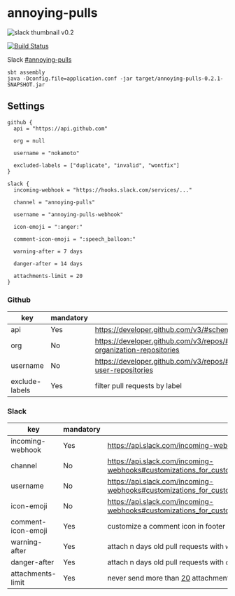# annoying-pulls

![slack thumbnail v0.2](https://cloud.githubusercontent.com/assets/4374383/23327713/53d602d2-fb54-11e6-9e5e-8ef4cce63576.png)

[![Build Status](https://travis-ci.org/nokamoto/annoying-pulls.svg?branch=master)](https://travis-ci.org/nokamoto/annoying-pulls)

Slack [#annoying-pulls](https://nokamoto.slack.com/messages/annoying-pulls)

```
sbt assembly
java -Dconfig.file=application.conf -jar target/annoying-pulls-0.2.1-SNAPSHOT.jar
```

## Settings
```
github {
  api = "https://api.github.com"

  org = null

  username = "nokamoto"

  excluded-labels = ["duplicate", "invalid", "wontfix"]
}

slack {
  incoming-webhook = "https://hooks.slack.com/services/..."

  channel = "annoying-pulls"

  username = "annoying-pulls-webhook"

  icon-emoji = ":anger:"

  comment-icon-emoji = ":speech_balloon:"

  warning-after = 7 days

  danger-after = 14 days

  attachments-limit = 20
}
```


### Github
| key | mandatory | |
| --- | --- | --- |
| api | Yes | https://developer.github.com/v3/#schema |
| org | No | https://developer.github.com/v3/repos/#list-organization-repositories |
| username | No | https://developer.github.com/v3/repos/#list-user-repositories |
| exclude-labels | Yes | filter pull requests by label |

### Slack
| key | mandatory | |
| --- | --- | --- |
| incoming-webhook | Yes | https://api.slack.com/incoming-webhooks |
| channel | No | https://api.slack.com/incoming-webhooks#customizations_for_custom_integrations |
| username | No | https://api.slack.com/incoming-webhooks#customizations_for_custom_integrations |
| icon-emoji | No | https://api.slack.com/incoming-webhooks#customizations_for_custom_integrations |
| comment-icon-emoji | Yes | customize a comment icon in footer |
| warning-after | Yes | attach n days old pull requests with `warning` color |
| danger-after | Yes | attach n days old pull requests with `danger` color |
| attachments-limit | Yes | never send more than [20](https://api.slack.com/docs/message-guidelines) attachments |
